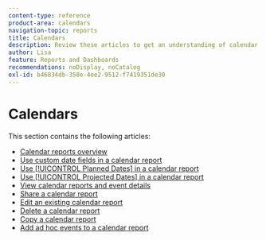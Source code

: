 ```yaml
---
content-type: reference
product-area: calendars
navigation-topic: reports
title: Calendars
description: Review these articles to get an understanding of calendar reports in Adobe Workfront.
author: Lisa
feature: Reports and Dashboards
recommendations: noDisplay, noCatalog
exl-id: b46834db-358e-4ee2-9512-f7419351de30
---
```

# Calendars

This section contains the following articles:

* [Calendar reports overview](../../../reports-and-dashboards/reports/calendars/calendar-reports-overview.md) 
* [Use custom date fields in a calendar report](../../../reports-and-dashboards/reports/calendars/use-custom-dates.md) 
* [Use [!UICONTROL Planned Dates] in a calendar report](../../../reports-and-dashboards/reports/calendars/use-planned-dates.md) 
* [Use [!UICONTROL Projected Dates] in a calendar report](../../../reports-and-dashboards/reports/calendars/use-projected-dates.md) 
* [View calendar reports and event details](../../../reports-and-dashboards/reports/calendars/view-calendar-reports-and-event-details.md) 
* [Share a calendar report](../../../reports-and-dashboards/reports/calendars/share-a-calendar-report.md) 
* [Edit an existing calendar report](../../../reports-and-dashboards/reports/calendars/edit-an-existing-calendar-report.md) 
* [Delete a calendar report](../../../reports-and-dashboards/reports/calendars/delete-a-calendar-report.md) 
* [Copy a calendar report](../../../reports-and-dashboards/reports/calendars/copy-a-calendar-report.md) 
* [Add ad hoc events to a calendar report](../../../reports-and-dashboards/reports/calendars/add-ad-hoc-events.md)
